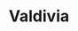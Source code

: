 ---
title: Valdivia
menu:
  region:
    parent: bajo-cauca-y-nordeste-antioqueno
departamento: Antioquia
description: >-
  Es un municipio de Colombia, localizado en la subregión Norte del departamento
  de Antioquia.
grafica_ubicacion_geografica: /charts/municipios/valdivia/ubicacion_geografica.html
grafica_comunidades_focalizadas: /charts/municipios/valdivia/comunidades_focalizadas.html
grafica_poblacion_genero: /charts/municipios/valdivia/poblacion_genero.html
grafica_area_geografica_genero: /charts/municipios/valdivia/area_geografica_genero.html
grafica_pertenencia_etnica: /charts/municipios/valdivia/pertenencia_etnica.html
grafica_conflicto_identidad: /charts/municipios/valdivia/conflicto_identidad.html
grafica_violencia_sexual: /charts/municipios/valdivia/violencia_sexual.html
grafica_violencia_fisica: /charts/municipios/valdivia/violencia_fisica.html
grafica_violencia_psicologica: /charts/municipios/valdivia/violencia_psicologica.html
grafica_negligencia_abandono: /charts/municipios/valdivia/negligencia_abandono.html
ficha: /fichas/valdivia/ficha.pdf
centros_poblados_corregimientos:
  - Puerto Valdivia
  - Raudal Viejo
  - Puerto Raudal
distribucion_poblacional_hombres: 5791
distribucion_poblacional_mujeres: 5720
poblacion_discapacidad: 731
comunidades_etnicas_zona:
  - ''
asentamientos_indigenas: ''
resguardos_indigenas: 1
consejos_comunitarios: ''
total_poblacion_victima: 6310
num_sujetos_reparacion_colectiva: 0
num_planes_retorno_reubicacion_colectiva: 0
territorio_entidades_snariv_sivjrnr:
  - Instituto Colombiano de Bienestar Familiar (ICBF) (SNARIV)
  - >-
    Unidad para la Atención y Reparación Integral a las víctimas (UARIV)
    (SNARIV)
  - Gobernación de Antioquia (SNARIV)
  - Policía Nacional (SNARIV)
  - Ejército Nacional (SNARIV)
  - Personería (SNARIV)
  - Defensoría del Pueblo (SNARIV)
  - Agencia de Renovación del Territorio (ART) (SNARIV)
  - Alcaldía municipal (SNARIV)
  - Descontamina Colombia (SNARIV)
  - Fiscalía Local (SNARIV)
  - Ministerio del Interior (MinInterior) (SNARIV)
priorizacion_convivencia_social_salud_mental: >-
  Tasa de fecundidad específica 10-14 años,Tasa de fecundidad de 15 - 19
  años,Mortalidad materna y perinatal
region: Bajo Cauca y Nordeste Antioqueño
priorizacion_sexualidad_derechos_sexuales_reproductivos: >-
  Tasa de mortalidad infantil,"Discapacidad del movimiento de brazos, manos,
  piernas y cuerpo
priorizacion_gestion_diferencial_poblaciones_vulnerables: >-
  Dificultades en el acceso a los servicios de salud en la población del área
  rural,"Promoción de la afiliación al SGSSS, afiliación en línea, lecturas
  públicas, vigilancia en salud pública, etc
priorizacion_fortalecimiento_autoridad_sanitaria: >-
  Dificultades en el acceso a los servicios de salud en la población del área
  rural,"Promoción de la afiliación al SGSSS, afiliación en línea, lecturas
  públicas, vigilancia en salud pública, etc
eventos_salud_publica_predominantes:
  - Leishmaniasis Cutánea
  - Vigilancia en salud pública de la violencia de género e intrafamiliar
  - Agresiones por animales potencialmente transmisores de rabia
  - Accidente ofídico
  - Dengue
  - Intento de suicidio
  - Intoxicaciones
  - Malaria (todas las formas)
  - Bajo peso al nacer
  - Morbilidad materna extrema
rips_salud_mental_poblacion_general:
  - Trastorno de ansiedad
  - Insomnio no orgánico
  - Esquizofrenia paranoide
  - Trastorno mixto de ansiedad y depresión
  - Trastorno afectivo bipolar
servicios_telemedicina_mpio_depto:
  - No hay habilitados servicios aún
total_pobreza_multidimensional: 59.3%
pobreza_multidimensional_urbano: 35.5%
pobreza_multidimensional_centro_poblado_rural_disperso: 68.4%
ppales_actividades_economicas:
  - Agricultura
  - Ganadería
  - Minería
  - Artesanías
  - Sector Servicios y Comercio
  - Turismo de Naturaleza y Rural
observaciones_ppales_actividades_economicas: |-
  Agrícola (Yuca, Cacao, Caña de Azúcar, Plátano, Maíz)
  Pecuario, Ganadería de Levante y Leche
  Minería Artesanal, Ornamental
  Pesca Artesanal
  Artesanía, Tallas en Maderas
  Pesca Artesanal
ppal_vocacion_mpio:
  - Agricultura
  - Ganadería
  - Bosque o Áreas de protección y conservación
observaciones_ppal_vocacion_mpio: ''
trabajo_informal: 91.5%
ppal_uso_suelo:
  - Agricultura
  - Minería
  - Ganadería
observaciones_ppal_uso_suelo: ''
espacios_socio_comunitarios:
  - Casa de la Cultura Braulio Berrío
  - ' Biblioteca Centenario'
  - ' Auditorio Municipal'
  - ' Ludoteca y escuela de música'
medios_comunicacion:
  - Digital Stereo
  - ' TeleValdivia'
  - ' Emisora Briceño Estéreo'
iniciativas_org_sociedad_civil: 8
programas_usaid:
  - Justicia para una Paz Sostenible
  - ' Mujeres de Oro'
  - ' Colombia Transforma'
  - ' Programa de Derechos Humanos'
  - ' Oro Legal'
comunidad_focalizada:
  - La Paulina
app: https://datasketch.shinyapps.io/wlhApp/?mcipio=Valdivia 
---